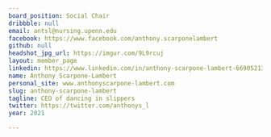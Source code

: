 ```yaml
---
board_position: Social Chair
dribbble: null
email: antsl@nursing.upenn.edu
facebook: https://www.facebook.com/anthony.scarponelambert
github: null
headshot_jpg_url: https://imgur.com/9L9rcuj
layout: member_page
linkedin: https://www.linkedin.com/in/anthony-scarpone-lambert-669052138/
name: Anthony Scarpone-Lambert
personal_site: www.anthonyscarpone-lambert.com
slug: anthony-scarpone-lambert
tagline: CEO of dancing in slippers
twitter: https://twitter.com/anthonys_l
year: 2021

---
```

